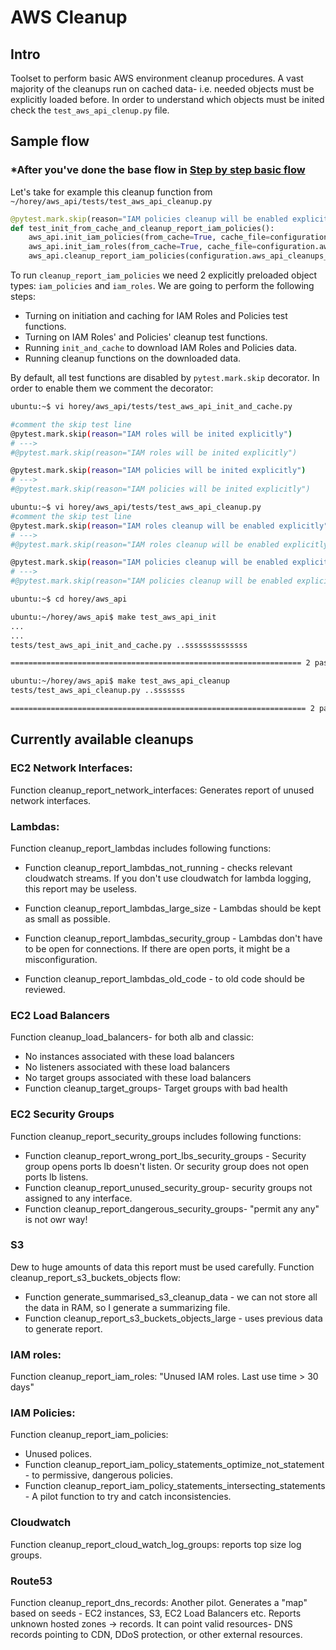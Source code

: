 # AWS Cleanup

## Intro
Toolset to perform basic AWS environment cleanup procedures.
A vast majority of the cleanups run on cached data- i.e. needed objects must be explicitly loaded before.
In order to understand which objects must be inited check the `test_aws_api_clenup.py` file.

## Sample flow
### *After you've done the base flow in [Step by step basic flow](../README.md)

Let's take for example this cleanup function from `~/horey/aws_api/tests/test_aws_api_cleanup.py`

```python
@pytest.mark.skip(reason="IAM policies cleanup will be enabled explicitly")
def test_init_from_cache_and_cleanup_report_iam_policies():
    aws_api.init_iam_policies(from_cache=True, cache_file=configuration.aws_api_iam_policies_cache_file)
    aws_api.init_iam_roles(from_cache=True, cache_file=configuration.aws_api_iam_roles_cache_file)
    aws_api.cleanup_report_iam_policies(configuration.aws_api_cleanups_iam_policies_report_file)
```

To run `cleanup_report_iam_policies` we need 2 explicitly preloaded object types: `iam_policies` and `iam_roles`.
We are going to perform the following steps:
* Turning on initiation and caching for IAM Roles and Policies test functions.
* Turning on IAM Roles' and Policies' cleanup test functions.
* Running `init_and_cache` to download IAM Roles and Policies data.
* Running cleanup functions on the downloaded data.

By default, all test functions are disabled by `pytest.mark.skip` decorator.
In order to enable them we comment the decorator: 

```bash
ubuntu:~$ vi horey/aws_api/tests/test_aws_api_init_and_cache.py

#comment the skip test line
@pytest.mark.skip(reason="IAM roles will be inited explicitly")
# --->
#@pytest.mark.skip(reason="IAM roles will be inited explicitly")

@pytest.mark.skip(reason="IAM policies will be inited explicitly")
# ---> 
#@pytest.mark.skip(reason="IAM policies will be inited explicitly")

ubuntu:~$ vi horey/aws_api/tests/test_aws_api_cleanup.py
#comment the skip test line
@pytest.mark.skip(reason="IAM roles cleanup will be enabled explicitly")
# --->
#@pytest.mark.skip(reason="IAM roles cleanup will be enabled explicitly")

@pytest.mark.skip(reason="IAM policies cleanup will be enabled explicitly")
# --->
#@pytest.mark.skip(reason="IAM policies cleanup will be enabled explicitly")

ubuntu:~$ cd horey/aws_api

ubuntu:~/horey/aws_api$ make test_aws_api_init
...
...
tests/test_aws_api_init_and_cache.py ..ssssssssssssss                                                                                                      [100%]

================================================================= 2 passed, 14 skipped in 20.39s =================================================================

ubuntu:~/horey/aws_api$ make test_aws_api_cleanup
tests/test_aws_api_cleanup.py ..sssssss                                                                                                                    [100%]

================================================================== 2 passed, 7 skipped in 0.58s ==================================================================
```

## Currently available cleanups
### EC2 Network Interfaces:
Function cleanup_report_network_interfaces:
Generates report of unused network interfaces.


### Lambdas:
Function cleanup_report_lambdas includes following functions:
* Function cleanup_report_lambdas_not_running - checks relevant cloudwatch streams. 
  If you don't use cloudwatch for lambda logging, this report may be useless.
  
* Function cleanup_report_lambdas_large_size - Lambdas should be kept as small as possible.
  
* Function cleanup_report_lambdas_security_group - Lambdas don't have to be open for connections. 
  If there are open ports, it might be a misconfiguration.

* Function cleanup_report_lambdas_old_code - to old code should be reviewed.


### EC2 Load Balancers
Function cleanup_load_balancers- for both alb and classic:
* No instances associated with these load balancers
* No listeners associated with these load balancers
* No target groups associated with these load balancers
* Function cleanup_target_groups- Target groups with bad health


### EC2 Security Groups
Function cleanup_report_security_groups includes following functions:
* Function cleanup_report_wrong_port_lbs_security_groups - 
  Security group opens ports lb doesn't listen.
  Or security group does not open ports lb listens. 
* Function cleanup_report_unused_security_group- security groups not assigned to any interface.
* Function cleanup_report_dangerous_security_groups- "permit any any" is not owr way!


### S3
Dew to huge amounts of data this report must be used carefully.
Function cleanup_report_s3_buckets_objects flow:
* Function generate_summarised_s3_cleanup_data - we can not store all the data in RAM, so I generate a summarizing file.
* Function cleanup_report_s3_buckets_objects_large - uses previous data to generate report.


### IAM roles:
Function cleanup_report_iam_roles: "Unused IAM roles. Last use time > 30 days"


### IAM Policies:
Function cleanup_report_iam_policies:
* Unused polices.
* Function cleanup_report_iam_policy_statements_optimize_not_statement - to permissive, dangerous policies.
* Function cleanup_report_iam_policy_statements_intersecting_statements - A pilot function to try and catch inconsistencies.  


### Cloudwatch
Function cleanup_report_cloud_watch_log_groups: reports top size log groups. 


### Route53
Function cleanup_report_dns_records: Another pilot. Generates a "map" based on seeds - EC2 instances, S3, EC2 Load Balancers etc.
Reports unknown hosted zones -> records. 
It can point valid resources- DNS records pointing to CDN, DDoS protection, or other external resources. 
